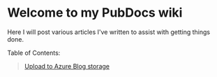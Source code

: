 # Welcome to my PubDocs wiki


Here I will post various articles I've written to assist with getting things done. 

Table of Contents:  
> [Upload to Azure Blog storage](https://github.com/SeanGreenbaum/PubDocs/blob/main/UploadToAzureBlob/)